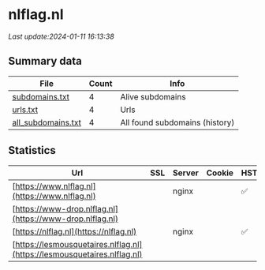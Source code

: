 # nlflag.nl
*Last update:2024-01-11 16:13:38*
## Summary data
| File       | Count | Info |
|------------|-------|------|
|[subdomains.txt](/data/nlflag/subdomains.txt)|4|Alive subdomains|
|[urls.txt](/data/nlflag/urls.txt)|4|Urls|
|[all_subdomains.txt](/data/nlflag/all_subdomains.txt)|4|All found subdomains (history)|
## Statistics
| Url | SSL | Server | Cookie | HSTS | CSP | XFO | XXP | RP | Tech |
|------------|-------|------|------|------|------|------|------|------|------|
|[https://www.nlflag.nl](https://www.nlflag.nl)| |nginx| |:white_check_mark: | | |:white_check_mark: |:white_check_mark: |:white_check_mark: |HSTS Nginx|
|[https://www-drop.nlflag.nl](https://www-drop.nlflag.nl)| | | | | | | |:white_check_mark: |Nginx|
|[https://nlflag.nl](https://nlflag.nl)| |nginx| |:white_check_mark: | | |:white_check_mark: |:white_check_mark: |:white_check_mark: |Drupal:9 HSTS Nginx...|
|[https://lesmousquetaires.nlflag.nl](https://lesmousquetaires.nlflag.nl)| | | | | | | |:white_check_mark: |Nginx|